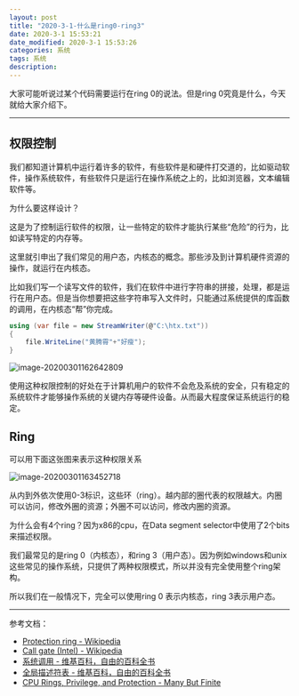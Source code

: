 ```yaml
---
layout: post
title: "2020-3-1-什么是ring0-ring3"
date: 2020-3-1 15:53:21
date_modified: 2020-3-1 15:53:26
categories: 系统
tags: 系统
description:
---
```


大家可能听说过某个代码需要运行在ring 0的说法。但是ring 0究竟是什么，今天就给大家介绍下。

-----

## 权限控制

我们都知道计算机中运行着许多的软件，有些软件是和硬件打交道的，比如驱动软件，操作系统软件，有些软件只是运行在操作系统之上的，比如浏览器，文本编辑软件等。

为什么要这样设计？

这是为了控制运行软件的权限，让一些特定的软件才能执行某些“危险”的行为，比如读写特定的内存等。

这里就引申出了我们常见的用户态，内核态的概念。那些涉及到计算机硬件资源的操作，就运行在内核态。

比如我们写一个读写文件的软件，我们在软件中进行字符串的拼接，处理，都是运行在用户态。但是当你想要把这些字符串写入文件时，只能通过系统提供的库函数的调用，在内核态“帮”你完成。

```csharp
using (var file = new StreamWriter(@"C:\htx.txt"))
{
    file.WriteLine("黄腾霄"+"好瘦");
}
```

![image-20200301162642809](../media/image-20200301162642809.png)

使用这种权限控制的好处在于计算机用户的软件不会危及系统的安全，只有稳定的系统软件才能够操作系统的关键内存等硬件设备。从而最大程度保证系统运行的稳定。

## Ring

可以用下面这张图来表示这种权限关系

![image-20200301163452718](../media/image-20200301163452718.png)

从内到外依次使用0-3标识，这些环（ring）。越内部的圈代表的权限越大。内圈可以访问，修改外圈的资源；外圈不可以访问，修改内圈的资源。

为什么会有4个ring？因为x86的cpu，在Data segment selector中使用了2个bits来描述权限。

我们最常见的是ring 0（内核态），和ring 3（用户态）。因为例如windows和unix这些常见的操作系统，只提供了两种权限模式，所以并没有完全使用整个ring架构。

所以我们在一般情况下，完全可以使用ring 0 表示内核态，ring 3表示用户态。

---

参考文档：

-  [Protection ring - Wikipedia](https://en.wikipedia.org/wiki/Protection_ring)
-  [Call gate (Intel) - Wikipedia](https://en.wikipedia.org/wiki/Call_gate_(Intel))
-  [系统调用 - 维基百科，自由的百科全书](https://zh.wikipedia.org/wiki/%E7%B3%BB%E7%BB%9F%E8%B0%83%E7%94%A8)
-  [全局描述符表 - 维基百科，自由的百科全书](https://zh.wikipedia.org/wiki/%E5%85%A8%E5%B1%80%E6%8F%8F%E8%BF%B0%E7%AC%A6%E8%A1%A8)
-  [CPU Rings, Privilege, and Protection - Many But Finite](https://manybutfinite.com/post/cpu-rings-privilege-and-protection/)


